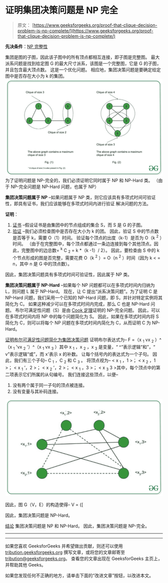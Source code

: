 # 证明集团决策问题是 NP 完全

> 原文： [https://www.geeksforgeeks.org/proof-that-clique-decision-problem-is-np-complete/](https://www.geeksforgeeks.org/proof-that-clique-decision-problem-is-np-complete/)

**先决条件**：[NP 完整性](https://www.geeksforgeeks.org/np-completeness-set-1/)

集团是图的子图，因此该子图中的所有顶点都相互连接，即子图是完整图。 最大派系问题是找到给定图 G 的最大尺寸派系，该图是一个完整图，它是 G 的子图，并且包含最大顶点数。 这是一个优化问题。 相应地，集团决策问题是要确定给定图中是否存在大小为 k 的集团。
[![](img/c40f6619495bcda8f4ebf0add74643ac.png)](https://media.geeksforgeeks.org/wp-content/uploads/20200613014930/abc11.jpg) 
为了证明问题是 NP-完全的，我们必须证明它同时属于 NP 和 NP-Hard 类。 （由于 NP-完全问题是 NP-Hard 问题，也属于 NP）

**集团决策问题属于 NP** –如果问题属于 NP 类，则它应该具有多项式时间可验证性，即具有证书，我们应该能够在多项式时间内进行验证 解决问题的方法。

**证明**：

1.  <u>证书</u> –假设证书是由集团中的节点组成的集合 S，而 S 是 G 的子图。
2.  <u>验证</u> –我们必须检查图中是否存在大小为 k 的团。 因此，验证 S 中的节点数是否等于 k，需要 O（1）时间。 验证每个顶点的出度（k-1）是否为 O（k <sup>2</sup> ）时间。 （由于在完整图中，每个顶点都通过一条边连接到每个其他顶点。因此，完整图中的边总数= <sup>k</sup> C <sub>2</sub> = k *（k -1）/ 2）。 因此，要检查由 S 中的 k 个节点形成的图是否完整，需要花费 O（k <sup>2</sup> ）= O（n <sup>2</sup> ）时间（因为 k < = n，其中 n 是 G 中的顶点数）。

因此，集团决策问题具有多项式时间可验证性，因此属于 NP 类。

**集团决策问题属于 NP-Hard** –如果每个 NP 问题都可以在多项式时间内归纳为 L，则问题 L 属于 NP-Hard。 现在，让 C 提出“派系决策问题”。为了证明 C 是 NP-Hard 问题，我们采用一个已知的 NP-Hard 问题，即 S，并针对特定实例将其简化为 C。 如果这种减少可以在多项式时间内完成，那么 C 也是 NP-Hard 问题。 布尔可满足性问题（S）是由 [Cook 定理](https://en.wikipedia.org/wiki/Cook–Levin_theorem)证明的 NP-完全问题。 因此，可以在多项式时间内将 NP 中的每个问题简化为 S。 因此，如果在多项式时间内将 S 简化为 C，则可以将每个 NP 问题在多项式时间内简化为 C，从而证明 C 为 NP-Hard。

<u>证明布尔可满足性问题简化为集团决策问题</u>
证明布尔表达式为– F =（x <sub>1</sub> vx <sub>2</sub> ）^（x <sub>1</sub> 'vx <sub>2</sub> '）^（x <sub>1</sub> vx <sub>3</sub> ）其中 x <sub>1</sub> ，x <sub>2</sub> ，x <sub>3</sub> 是变量，“ ^”表示逻辑“和”，“ v”表示逻辑“或”，而 x'表示 x 的补数。 让每个括号内的表达式为一个子句。 因此，我们有三个子句– C <sub>1</sub> ，C <sub>2</sub> 和 C <sub>3</sub> 。 将顶点视为– < x <sub>1</sub> ，1 >； < x <sub>2</sub> ，1 >； < x <sub>1</sub> ’，2 >； < x <sub>2</sub> ’，2 >； < x <sub>1</sub> ，3 >； < x <sub>3</sub> 3 >其中，每个顶点中的第二项表示它们所属的从句编号。 我们连接这些顶点，以便–

1.  没有两个属于同一子句的顶点被连接。
2.  没有变量与其补码连接。

[![](img/f13b6d52bdce5fff467c345a4e4b6743.png)](https://media.geeksforgeeks.org/wp-content/uploads/20200613014958/abc21.jpg)

因此，图 G（V，E）的构造使得– V = {[ 

因此，集团决策问题是 NP-Hard。

<u>结论</u>
集团决策问题是 NP 和 NP-Hard。 因此，集团决策问题是 NP-完全。



* * *

* * *

如果您喜欢 GeeksforGeeks 并希望做出贡献，则还可以使用 [tribution.geeksforgeeks.org](https://contribute.geeksforgeeks.org/) 撰写文章，或将您的文章邮寄至 tribution@geeksforgeeks.org。 查看您的文章出现在 GeeksforGeeks 主页上，并帮助其他 Geeks。

如果您发现任何不正确的地方，请单击下面的“改进文章”按钮，以改进本文。